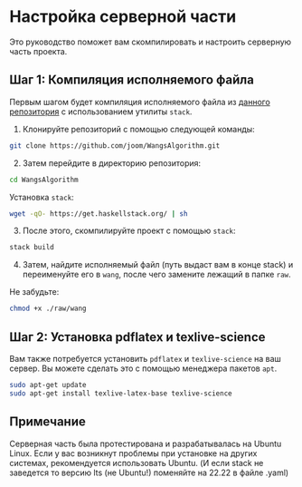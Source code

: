 # Настройка серверной части

Это руководство поможет вам скомпилировать и настроить серверную часть проекта.

## Шаг 1: Компиляция исполняемого файла

Первым шагом будет компиляция исполняемого файла из [данного репозитория](https://github.com/joom/WangsAlgorithm) с использованием утилиты `stack`.

1. Клонируйте репозиторий с помощью следующей команды:

```bash
git clone https://github.com/joom/WangsAlgorithm.git
```

2. Затем перейдите в директорию репозитория:

```bash
cd WangsAlgorithm
```

Установка `stack`:
```bash
wget -qO- https://get.haskellstack.org/ | sh
```

3. После этого, скомпилируйте проект с помощью `stack`:

```bash
stack build
```

4. Затем, найдите исполняемый файл (путь выдаст вам в конце stack) и переименуйте его в `wang`, после чего замените лежащий в папке `raw`.

Не забудьте:
```bash
chmod +x ./raw/wang
```

## Шаг 2: Установка pdflatex и texlive-science

Вам также потребуется установить `pdflatex` и `texlive-science` на ваш сервер. Вы можете сделать это с помощью менеджера пакетов `apt`.

```bash
sudo apt-get update
sudo apt-get install texlive-latex-base texlive-science
```

## Примечание

Серверная часть была протестирована и разрабатывалась на Ubuntu Linux. Если у вас возникнут проблемы при установке на других системах, рекомендуется использовать Ubuntu.
(И если stack не заведется то версию lts (не Ubuntu!) поменяйте на 22.22 в файле .yaml)
